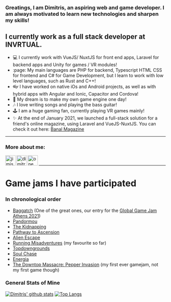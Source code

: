 ### Greatings, I am Dimitris, an aspiring web and game developer. I am always motivated to learn new technologies and sharpen my skills!

## I currently work as a full stack developer at INVRTUAL.

- :computer: I currently work with VueJS/ NuxtJS for front end apps, Laravel for backend apps and Unity for games / VR modules!
- :page: My main languages are PHP for backend, Typescript HTML CSS for frontend and C# for Game Development, but I learn to work with low level languages, such as Rust and C++!
- :eyeglasses: I have worked on native iOs and Android projects, as well as with hybrid apps with Angular and Ionic, Capacitor and Cordova!
- :rainbow: My dream is to make my own game engine one day!
- :notes: I love writing songs and playing the bass guitar!
- :joystick: I am a huge gaming fan, currently playing VR games mainly!
- :sparkles: At the end of January 2021, we launched a full-stack solution for a friend's online magazine, using Laravel and VueJS-NuxtJS. You can check it out here: [Banal Magazine][banal]

---

### More about me:

[<img align="left" alt="jimis-provatas" width="32px" src="https://cdn.jsdelivr.net/npm/simple-icons@3.4.0/icons/soundcloud.svg" target="_blank" />][soundcloud]
[<img align="left" alt="dimitris-provatas" width="32px" src="https://cdn.jsdelivr.net/npm/simple-icons@v3/icons/linkedin.svg" target="_blank" />][linkedin]
[<img align="left" alt="one_coding_sheep" width="32px" src="https://cdn.jsdelivr.net/npm/simple-icons@v3/icons/instagram.svg" target="_blank" />][instagram]
<br>

---

# Game jams I have participated

### In chronological order

- [Baggatch] (One of the great ones, our entry for the [Global Game Jam Athens 2021][ggja])
- [Pandormou]
- [The Kidnapping][kidnapping]
- [Pathway to Ascension][ascension]
- [Alien Escape][escape]
- [Running Misadventures][missadventures] (my favourite so far)
- [Topdowngrounds]
- [Soul Chase][soulchase]
- [Energia]
- [The Downtop Massacre: Pepper Invasion][downtop] (my first ever gamejam, not my first game though)

### General Stats of Mine

[![Dimitris' github stats](https://github-readme-stats.vercel.app/api?username=Dimitris-Provatas)](https://github.com/anuraghazra/github-readme-stats&show_icons=true&theme=dark)
[![Top Langs](https://github-readme-stats.vercel.app/api/top-langs/?username=Dimitris-Provatas&layout=compact)](https://github.com/anuraghazra/github-readme-stats)

[banal]: https://banalmagazine.gr/
[soundcloud]: https://soundcloud.com/jimis-provatas
[linkedin]: https://www.linkedin.com/in/dimitris-provatas-81100316a/
[instagram]: https://www.instagram.com/one_coding_sheep/
[pandormou]: https://aemiliu5.itch.io/pandormou
[kidnapping]: https://gamejolt.com/games/the-kidnapping/443473
[ascension]: https://aemiliu5.itch.io/pathway-to-ascension
[escape]: https://gamejolt.com/games/alien-escape/383058
[missadventures]: https://gamejolt.com/games/running-misadventures/361182
[topdowngrounds]: https://gamejolt.com/games/topdowngrounds/335478
[soulchase]: https://gamejolt.com/games/soulchase/301656
[energia]: https://gamejolt.com/games/energia/273401
[downtop]: https://gamejolt.com/games/the-downtop-massacre-pepper-invasion/217627
[ggja]: https://globalgamejam.org/2021/games/baggatch-3
[baggatch]: https://nickzouk.itch.io/baggatch
